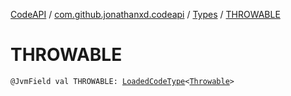 [CodeAPI](../../index.md) / [com.github.jonathanxd.codeapi](../index.md) / [Types](index.md) / [THROWABLE](.)

# THROWABLE

`@JvmField val THROWABLE: `[`LoadedCodeType`](../../com.github.jonathanxd.codeapi.type/-loaded-code-type/index.md)`<`[`Throwable`](https://kotlinlang.org/api/latest/jvm/stdlib/kotlin/-throwable/index.html)`>`